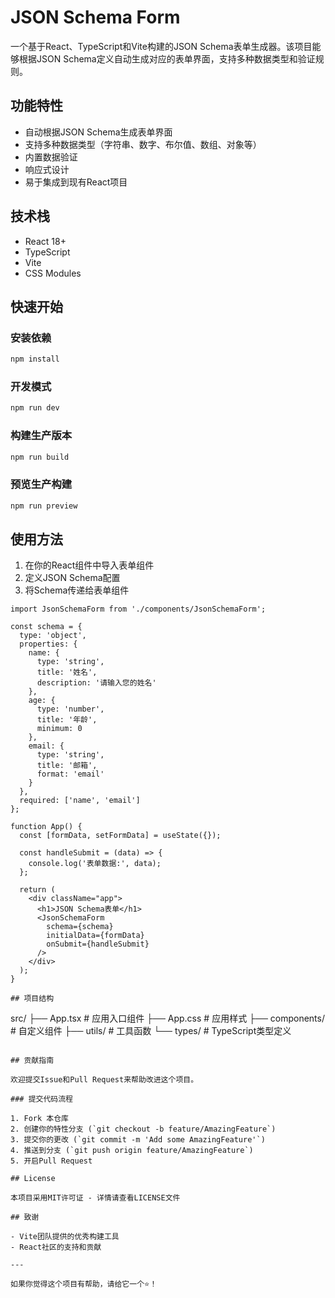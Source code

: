 # JSON Schema Form

一个基于React、TypeScript和Vite构建的JSON Schema表单生成器。该项目能够根据JSON Schema定义自动生成对应的表单界面，支持多种数据类型和验证规则。

## 功能特性

- 自动根据JSON Schema生成表单界面
- 支持多种数据类型（字符串、数字、布尔值、数组、对象等）
- 内置数据验证
- 响应式设计
- 易于集成到现有React项目

## 技术栈

- React 18+
- TypeScript
- Vite
- CSS Modules

## 快速开始

### 安装依赖

```bash
npm install
```

### 开发模式

```bash
npm run dev
```

### 构建生产版本

```bash
npm run build
```

### 预览生产构建

```bash
npm run preview
```

## 使用方法

1. 在你的React组件中导入表单组件
2. 定义JSON Schema配置
3. 将Schema传递给表单组件

```tsx
import JsonSchemaForm from './components/JsonSchemaForm';

const schema = {
  type: 'object',
  properties: {
    name: {
      type: 'string',
      title: '姓名',
      description: '请输入您的姓名'
    },
    age: {
      type: 'number',
      title: '年龄',
      minimum: 0
    },
    email: {
      type: 'string',
      title: '邮箱',
      format: 'email'
    }
  },
  required: ['name', 'email']
};

function App() {
  const [formData, setFormData] = useState({});

  const handleSubmit = (data) => {
    console.log('表单数据:', data);
  };

  return (
    <div className="app">
      <h1>JSON Schema表单</h1>
      <JsonSchemaForm 
        schema={schema} 
        initialData={formData}
        onSubmit={handleSubmit}
      />
    </div>
  );
}

## 项目结构

```
src/
├── App.tsx          # 应用入口组件
├── App.css          # 应用样式
├── components/      # 自定义组件
├── utils/           # 工具函数
└── types/           # TypeScript类型定义
```

## 贡献指南

欢迎提交Issue和Pull Request来帮助改进这个项目。

### 提交代码流程

1. Fork 本仓库
2. 创建你的特性分支 (`git checkout -b feature/AmazingFeature`)
3. 提交你的更改 (`git commit -m 'Add some AmazingFeature'`)
4. 推送到分支 (`git push origin feature/AmazingFeature`)
5. 开启Pull Request

## License

本项目采用MIT许可证 - 详情请查看LICENSE文件

## 致谢

- Vite团队提供的优秀构建工具
- React社区的支持和贡献

---

如果你觉得这个项目有帮助，请给它一个⭐️！
